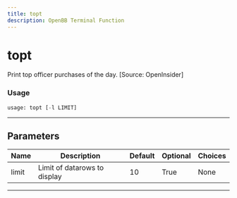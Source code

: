 ```yaml
---
title: topt
description: OpenBB Terminal Function
---
```


# topt

Print top officer purchases of the day. [Source: OpenInsider]

### Usage 
```python
usage: topt [-l LIMIT]
```
---
## Parameters

| Name | Description | Default | Optional | Choices |
| ---- | ----------- | ------- | -------- | ------- |
| limit | Limit of datarows to display | 10 | True | None |
---
